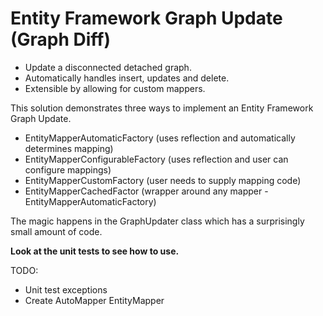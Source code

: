 # Entity Framework Graph Update (Graph Diff)

- Update a disconnected detached graph.
- Automatically handles insert, updates and delete.
- Extensible by allowing for custom mappers.

This solution demonstrates three ways to implement an Entity Framework Graph Update.
- EntityMapperAutomaticFactory (uses reflection and automatically determines mapping)
- EntityMapperConfigurableFactory (uses reflection and user can configure mappings)
- EntityMapperCustomFactory (user needs to supply mapping code)
- EntityMapperCachedFactor (wrapper around any mapper - EntityMapperAutomaticFactory)

The magic happens in the GraphUpdater class which has a surprisingly small amount of code.

**Look at the unit tests to see how to use.**

TODO:
- Unit test exceptions
- Create AutoMapper EntityMapper




